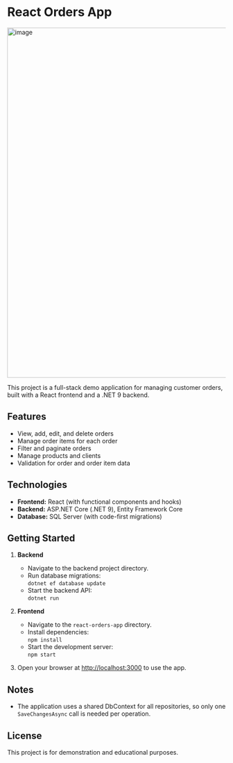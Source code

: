 # React Orders App
   
<img width="1304" height="806" alt="image" src="https://github.com/user-attachments/assets/44a5b707-7a61-4e70-b7ce-806907814b99" />
   
This project is a full-stack demo application for managing customer orders, built with a React frontend and a .NET 9 backend.

## Features

- View, add, edit, and delete orders
- Manage order items for each order
- Filter and paginate orders
- Manage products and clients
- Validation for order and order item data

## Technologies

- **Frontend:** React (with functional components and hooks)
- **Backend:** ASP.NET Core (.NET 9), Entity Framework Core
- **Database:** SQL Server (with code-first migrations)

## Getting Started

1. **Backend**
   - Navigate to the backend project directory.
   - Run database migrations:  
     `dotnet ef database update`
   - Start the backend API:  
     `dotnet run`

2. **Frontend**
   - Navigate to the `react-orders-app` directory.
   - Install dependencies:  
     `npm install`
   - Start the development server:  
     `npm start`

3. Open your browser at [http://localhost:3000](http://localhost:3000) to use the app.

## Notes
   
- The application uses a shared DbContext for all repositories, so only one `SaveChangesAsync` call is needed per operation.

## License

This project is for demonstration and educational purposes.
